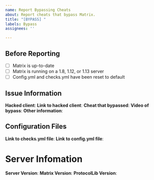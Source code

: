 ```yaml
---
name: Report Bypassing Cheats
about: Report cheats that bypass Matrix.
title: "[BYPASS] "
labels: Bypass
assignees: ''

---
```


## Before Reporting
- [ ] Matrix is up-to-date
- [ ] Matrix is running on a 1.8, 1.12, or 1.13 server
- [ ] Config.yml and checks.yml have been reset to default

## Issue Information
**Hacked client**: 
**Link to hacked client**: 
**Cheat that bypassed**: 
**Video of bypass**: 
**Other information**: 

## Configuration Files
**Link to checks.yml file**: 
**Link to config.yml file**: 

# Server Infomation
**Server Version**: 
**Matrix Version**: 
**ProtocolLib Version**:
